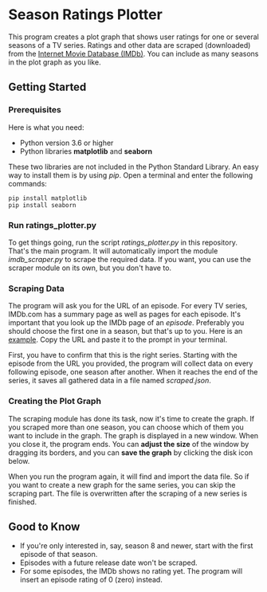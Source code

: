 # Season Ratings Plotter
This program creates a plot graph that shows user ratings for one or several
seasons of a TV series. Ratings and other data are scraped (downloaded) from the
[Internet Movie Database (IMDb)](http://www.imdb.com). You can include as many
seasons in the plot graph as you like.

## Getting Started
### Prerequisites
Here is what you need:
- Python version 3.6 or higher
- Python libraries **matplotlib** and **seaborn**

These two libraries are not included in the Python Standard Library. An easy way
to install them is by using *pip*. Open a terminal and enter the following
commands:
```
pip install matplotlib
pip install seaborn
```
### Run ratings_plotter.py
To get things going, run the script *ratings_plotter.py* in this repository.
That's the main program. It will automatically import the module
*imdb_scraper.py* to scrape the required data. If you want, you can use the
scraper module on its own, but you don't have to.

### Scraping Data
The program will ask you for the URL of an episode. For every TV series,
IMDb.com has a summary page as well as pages for each episode. It's
important that you look up the IMDb page of an *episode*. Preferably you should
choose the first one in a season, but that's up to you. Here is an
[example](http://www.imdb.com/title/tt4593118/?ref_=ttep_ep1). Copy the URL and
paste it to the prompt in your terminal.

First, you have to confirm that this is the right series. Starting with the
episode from the URL you provided, the program will collect data on every
following episode, one season after another. When it reaches the end of the
series, it saves all gathered data in a file named *scraped.json*.

### Creating the Plot Graph
The scraping module has done its task, now it's time to create the graph.
If you scraped more than one season, you can choose which of them you want
to include in the graph. The graph is displayed in a new window. When you close
it, the program ends. You can **adjust the size** of the window by dragging its
borders, and you can **save the graph** by clicking the disk icon below.

When you run the program again, it will find and import the data file. So if
you want to create a new graph for the same series, you can skip the scraping
part. The file is overwritten after the scraping of a new series is finished.

## Good to Know
- If you're only interested in, say, season 8 and newer, start with the first
episode of that season.
- Episodes with a future release date won't be scraped.
- For some episodes, the IMDb shows no rating yet. The program will insert an
episode rating of 0 (zero) instead.
